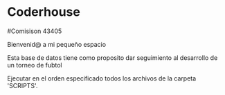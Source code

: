 # Coderhouse
#Comisison 43405

Bienvenid@ a mi pequeño espacio

Esta base de datos tiene como proposito dar seguimiento al desarrollo de un torneo de fubtol

Ejecutar en el orden especificado todos los archivos de la carpeta 'SCRIPTS'.
